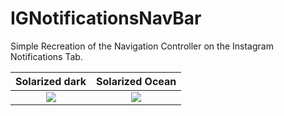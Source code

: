 # IGNotificationsNavBar

Simple Recreation of the Navigation Controller on the Instagram Notifications Tab. 


Solarized dark             |  Solarized Ocean
:-------------------------:|:-------------------------:
![](https://i.imgur.com/1Oz3gj9.gif)  |  ![](https://i.imgur.com/RLoBIjo.gif)
